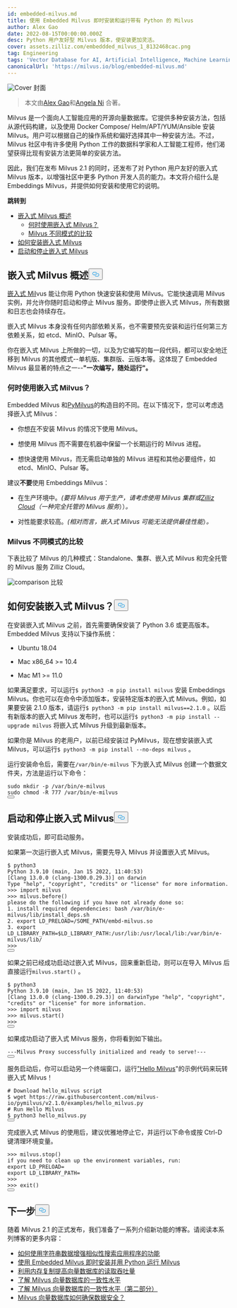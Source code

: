 ```yaml
---
id: embedded-milvus.md
title: 使用 Embedded Milvus 即时安装和运行带有 Python 的 Milvus
author: Alex Gao
date: 2022-08-15T00:00:00.000Z
desc: Python 用户友好型 Milvus 版本，使安装更加灵活。
cover: assets.zilliz.com/embeddded_milvus_1_8132468cac.png
tag: Engineering
tags: 'Vector Database for AI, Artificial Intelligence, Machine Learning'
canonicalUrl: 'https://milvus.io/blog/embedded-milvus.md'
---
```

<p>
  
   <span class="img-wrapper"> <img translate="no" src="https://assets.zilliz.com/embeddded_milvus_1_8132468cac.png" alt="Cover" class="doc-image" id="cover" />
   </span> <span class="img-wrapper"> <span>封面</span> </span></p>
<blockquote>
<p>本文由<a href="https://github.com/soothing-rain/">Alex Gao</a>和<a href="https://www.linkedin.com/in/yiyun-n-2aa713163/">Angela Ni</a> 合著。</p>
</blockquote>
<p>Milvus 是一个面向人工智能应用的开源向量数据库。它提供多种安装方法，包括从源代码构建，以及使用 Docker Compose/ Helm/APT/YUM/Ansible 安装 Milvus。用户可以根据自己的操作系统和偏好选择其中一种安装方法。不过，Milvus 社区中有许多使用 Python 工作的数据科学家和人工智能工程师，他们渴望获得比现有安装方法更简单的安装方法。</p>
<p>因此，我们在发布 Milvus 2.1 的同时，还发布了对 Python 用户友好的嵌入式 Milvus 版本，以增强社区中更多 Python 开发人员的能力。本文将介绍什么是 Embeddings Milvus，并提供如何安装和使用它的说明。</p>
<p><strong>跳转到</strong></p>
<ul>
<li><a href="#An-overview-of-embedded-Milvus">嵌入式 Milvus 概述</a><ul>
<li><a href="#When-to-use-embedded-Milvus">何时使用嵌入式 Milvus？</a></li>
<li><a href="#A-comparison-of-different-modes-of-Milvus">Milvus 不同模式的比较</a></li>
</ul></li>
<li><a href="#How-to-install-embedded-Milvus">如何安装嵌入式 Milvus</a></li>
<li><a href="#Start-and-stop-embedded-Milvus">启动和停止嵌入式 Milvus</a></li>
</ul>
<h2 id="An-overview-of-embedded-Milvus" class="common-anchor-header">嵌入式 Milvus 概述<button data-href="#An-overview-of-embedded-Milvus" class="anchor-icon" translate="no">
      <svg translate="no"
        aria-hidden="true"
        focusable="false"
        height="20"
        version="1.1"
        viewBox="0 0 16 16"
        width="16"
      >
        <path
          fill="#0092E4"
          fill-rule="evenodd"
          d="M4 9h1v1H4c-1.5 0-3-1.69-3-3.5S2.55 3 4 3h4c1.45 0 3 1.69 3 3.5 0 1.41-.91 2.72-2 3.25V8.59c.58-.45 1-1.27 1-2.09C10 5.22 8.98 4 8 4H4c-.98 0-2 1.22-2 2.5S3 9 4 9zm9-3h-1v1h1c1 0 2 1.22 2 2.5S13.98 12 13 12H9c-.98 0-2-1.22-2-2.5 0-.83.42-1.64 1-2.09V6.25c-1.09.53-2 1.84-2 3.25C6 11.31 7.55 13 9 13h4c1.45 0 3-1.69 3-3.5S14.5 6 13 6z"
        ></path>
      </svg>
    </button></h2><p><a href="https://github.com/milvus-io/embd-milvus">嵌入式 Mil</a>vus 能让你用 Python 快速安装和使用 Milvus。它能快速调用 Milvus 实例，并允许你随时启动和停止 Milvus 服务。即使停止嵌入式 Milvus，所有数据和日志也会持续存在。</p>
<p>嵌入式 Milvus 本身没有任何内部依赖关系，也不需要预先安装和运行任何第三方依赖关系，如 etcd、MinIO、Pulsar 等。</p>
<p>你在嵌入式 Milvus 上所做的一切，以及为它编写的每一段代码，都可以安全地迁移到 Milvus 的其他模式--单机版、集群版、云版本等。这体现了 Embedded Milvus 最显著的特点之一--<strong>"一次编写，随处运行"。</strong></p>
<h3 id="When-to-use-embedded-Milvus" class="common-anchor-header">何时使用嵌入式 Milvus？</h3><p>Embedded Milvus 和<a href="https://milvus.io/docs/v2.1.x/install-pymilvus.md">PyMilvus</a>的构造目的不同。在以下情况下，您可以考虑选择嵌入式 Milvus：</p>
<ul>
<li><p>你想<a href="https://milvus.io/docs/v2.1.x/install_standalone-docker.md">在</a>不安装 Milvus 的情况下使用 Milvus。</p></li>
<li><p>想使用 Milvus 而不需要在机器中保留一个长期运行的 Milvus 进程。</p></li>
<li><p>想快速使用 Milvus，而无需启动单独的 Milvus 进程和其他必要组件，如 etcd、MinIO、Pulsar 等。</p></li>
</ul>
<p>建议<strong>不要</strong>使用 Embeddings Milvus：</p>
<ul>
<li><p>在生产环境中。<em>(要将 Milvus 用于生产，请考虑使用 Milvus 集群或<a href="https://zilliz.com/cloud">Zilliz Cloud</a>（一种完全托管的 Milvus 服务</em>））<em>。</em></p></li>
<li><p>对性能要求较高。<em>(相对而言，嵌入式 Milvus 可能无法提供最佳性能</em>）<em>。</em></p></li>
</ul>
<h3 id="A-comparison-of-different-modes-of-Milvus" class="common-anchor-header">Milvus 不同模式的比较</h3><p>下表比较了 Milvus 的几种模式：Standalone、集群、嵌入式 Milvus 和完全托管的 Milvus 服务 Zilliz Cloud。</p>
<p>
  
   <span class="img-wrapper"> <img translate="no" src="https://assets.zilliz.com/comparison_ebcd7c5b07.jpeg" alt="comparison" class="doc-image" id="comparison" />
   </span> <span class="img-wrapper"> <span>比较</span> </span></p>
<h2 id="How-to-install-embedded-Milvus" class="common-anchor-header">如何安装嵌入式 Milvus？<button data-href="#How-to-install-embedded-Milvus" class="anchor-icon" translate="no">
      <svg translate="no"
        aria-hidden="true"
        focusable="false"
        height="20"
        version="1.1"
        viewBox="0 0 16 16"
        width="16"
      >
        <path
          fill="#0092E4"
          fill-rule="evenodd"
          d="M4 9h1v1H4c-1.5 0-3-1.69-3-3.5S2.55 3 4 3h4c1.45 0 3 1.69 3 3.5 0 1.41-.91 2.72-2 3.25V8.59c.58-.45 1-1.27 1-2.09C10 5.22 8.98 4 8 4H4c-.98 0-2 1.22-2 2.5S3 9 4 9zm9-3h-1v1h1c1 0 2 1.22 2 2.5S13.98 12 13 12H9c-.98 0-2-1.22-2-2.5 0-.83.42-1.64 1-2.09V6.25c-1.09.53-2 1.84-2 3.25C6 11.31 7.55 13 9 13h4c1.45 0 3-1.69 3-3.5S14.5 6 13 6z"
        ></path>
      </svg>
    </button></h2><p>在安装嵌入式 Milvus 之前，首先需要确保安装了 Python 3.6 或更高版本。Embedded Milvus 支持以下操作系统：</p>
<ul>
<li><p>Ubuntu 18.04</p></li>
<li><p>Mac x86_64 &gt;= 10.4</p></li>
<li><p>Mac M1 &gt;= 11.0</p></li>
</ul>
<p>如果满足要求，可以运行<code translate="no">$ python3 -m pip install milvus</code> 安装 Embeddings Milvus。你也可以在命令中添加版本，安装特定版本的嵌入式 Milvus。例如，如果要安装 2.1.0 版本，请运行<code translate="no">$ python3 -m pip install milvus==2.1.0</code> 。以后有新版本的嵌入式 Milvus 发布时，也可以运行<code translate="no">$ python3 -m pip install --upgrade milvus</code> 将嵌入式 Milvus 升级到最新版本。</p>
<p>如果你是 Milvus 的老用户，以前已经安装过 PyMilvus，现在想安装嵌入式 Milvus，可以运行<code translate="no">$ python3 -m pip install --no-deps milvus</code> 。</p>
<p>运行安装命令后，需要在<code translate="no">/var/bin/e-milvus</code> 下为嵌入式 Milvus 创建一个数据文件夹，方法是运行以下命令：</p>
<pre><code translate="no"><span class="hljs-built_in">sudo</span> <span class="hljs-built_in">mkdir</span> -p /var/bin/e-milvus
<span class="hljs-built_in">sudo</span> <span class="hljs-built_in">chmod</span> -R 777 /var/bin/e-milvus
<button class="copy-code-btn"></button></code></pre>
<h2 id="Start-and-stop-embedded-Milvus" class="common-anchor-header">启动和停止嵌入式 Milvus<button data-href="#Start-and-stop-embedded-Milvus" class="anchor-icon" translate="no">
      <svg translate="no"
        aria-hidden="true"
        focusable="false"
        height="20"
        version="1.1"
        viewBox="0 0 16 16"
        width="16"
      >
        <path
          fill="#0092E4"
          fill-rule="evenodd"
          d="M4 9h1v1H4c-1.5 0-3-1.69-3-3.5S2.55 3 4 3h4c1.45 0 3 1.69 3 3.5 0 1.41-.91 2.72-2 3.25V8.59c.58-.45 1-1.27 1-2.09C10 5.22 8.98 4 8 4H4c-.98 0-2 1.22-2 2.5S3 9 4 9zm9-3h-1v1h1c1 0 2 1.22 2 2.5S13.98 12 13 12H9c-.98 0-2-1.22-2-2.5 0-.83.42-1.64 1-2.09V6.25c-1.09.53-2 1.84-2 3.25C6 11.31 7.55 13 9 13h4c1.45 0 3-1.69 3-3.5S14.5 6 13 6z"
        ></path>
      </svg>
    </button></h2><p>安装成功后，即可启动服务。</p>
<p>如果第一次运行嵌入式 Milvus，需要先导入 Milvus 并设置嵌入式 Milvus。</p>
<pre><code translate="no">$ python3
Python 3.9.10 (main, Jan 15 2022, 11:40:53)
[Clang 13.0.0 (clang-1300.0.29.3)] on darwin
Type <span class="hljs-string">&quot;help&quot;</span>, <span class="hljs-string">&quot;copyright&quot;</span>, <span class="hljs-string">&quot;credits&quot;</span> or <span class="hljs-string">&quot;license&quot;</span> <span class="hljs-keyword">for</span> more information.
&gt;&gt;&gt; import milvus
&gt;&gt;&gt; milvus.before()
please <span class="hljs-keyword">do</span> the following <span class="hljs-keyword">if</span> you have not already <span class="hljs-keyword">done</span> so:
1. install required dependencies: bash /var/bin/e-milvus/lib/install_deps.sh
2. <span class="hljs-built_in">export</span> LD_PRELOAD=/SOME_PATH/embd-milvus.so
3. <span class="hljs-built_in">export</span> LD_LIBRARY_PATH=<span class="hljs-variable">$LD_LIBRARY_PATH</span>:/usr/lib:/usr/local/lib:/var/bin/e-milvus/lib/
&gt;&gt;&gt;
<button class="copy-code-btn"></button></code></pre>
<p>如果之前已经成功启动过嵌入式 Milvus，回来重新启动，则可以在导入 Milvus 后直接运行<code translate="no">milvus.start()</code> 。</p>
<pre><code translate="no">$ python3
Python <span class="hljs-number">3.9</span><span class="hljs-number">.10</span> (main, Jan <span class="hljs-number">15</span> <span class="hljs-number">2022</span>, <span class="hljs-number">11</span>:<span class="hljs-number">40</span>:<span class="hljs-number">53</span>)
[Clang <span class="hljs-number">13.0</span><span class="hljs-number">.0</span> (clang-<span class="hljs-number">1300.0</span><span class="hljs-number">.29</span><span class="hljs-number">.3</span>)] on darwinType <span class="hljs-string">&quot;help&quot;</span>, <span class="hljs-string">&quot;copyright&quot;</span>, <span class="hljs-string">&quot;credits&quot;</span> <span class="hljs-keyword">or</span> <span class="hljs-string">&quot;license&quot;</span> <span class="hljs-keyword">for</span> more information.
<span class="hljs-meta">&gt;&gt;&gt; </span><span class="hljs-keyword">import</span> milvus
<span class="hljs-meta">&gt;&gt;&gt; </span>milvus.start()
&gt;&gt;&gt;
<button class="copy-code-btn"></button></code></pre>
<p>如果成功启动了嵌入式 Milvus 服务，你将看到如下输出。</p>
<pre><code translate="no">---<span class="hljs-title class_">Milvus</span> <span class="hljs-title class_">Proxy</span> successfully initialized and ready to serve!---
<button class="copy-code-btn"></button></code></pre>
<p>服务启动后，你可以启动另一个终端窗口，运行<a href="https://github.com/milvus-io/embd-milvus/blob/main/milvus/examples/hello_milvus.py">&quot;Hello Milvus</a>&quot;的示例代码来玩转嵌入式 Milvus！</p>
<pre><code translate="no"><span class="hljs-comment"># Download hello_milvus script</span>
$ wget https://raw.githubusercontent.com/milvus-io/pymilvus/v2.1.0/examples/hello_milvus.py
<span class="hljs-comment"># Run Hello Milvus </span>
$ python3 hello_milvus.py
<button class="copy-code-btn"></button></code></pre>
<p>完成嵌入式 Milvus 的使用后，建议优雅地停止它，并运行以下命令或按 Ctrl-D 键清理环境变量。</p>
<pre><code translate="no">&gt;&gt;&gt; milvus.stop()
<span class="hljs-keyword">if</span> you need to clean up the environment variables, run:
<span class="hljs-built_in">export</span> LD_PRELOAD=
<span class="hljs-built_in">export</span> LD_LIBRARY_PATH=
&gt;&gt;&gt;
&gt;&gt;&gt; <span class="hljs-built_in">exit</span>()
<button class="copy-code-btn"></button></code></pre>
<h2 id="Whats-next" class="common-anchor-header">下一步<button data-href="#Whats-next" class="anchor-icon" translate="no">
      <svg translate="no"
        aria-hidden="true"
        focusable="false"
        height="20"
        version="1.1"
        viewBox="0 0 16 16"
        width="16"
      >
        <path
          fill="#0092E4"
          fill-rule="evenodd"
          d="M4 9h1v1H4c-1.5 0-3-1.69-3-3.5S2.55 3 4 3h4c1.45 0 3 1.69 3 3.5 0 1.41-.91 2.72-2 3.25V8.59c.58-.45 1-1.27 1-2.09C10 5.22 8.98 4 8 4H4c-.98 0-2 1.22-2 2.5S3 9 4 9zm9-3h-1v1h1c1 0 2 1.22 2 2.5S13.98 12 13 12H9c-.98 0-2-1.22-2-2.5 0-.83.42-1.64 1-2.09V6.25c-1.09.53-2 1.84-2 3.25C6 11.31 7.55 13 9 13h4c1.45 0 3-1.69 3-3.5S14.5 6 13 6z"
        ></path>
      </svg>
    </button></h2><p>随着 Milvus 2.1 的正式发布，我们准备了一系列介绍新功能的博客。请阅读本系列博客的更多内容：</p>
<ul>
<li><a href="https://milvus.io/blog/2022-08-08-How-to-use-string-data-to-empower-your-similarity-search-applications.md">如何使用字符串数据增强相似性搜索应用程序的功能</a></li>
<li><a href="https://milvus.io/blog/embedded-milvus.md">使用 Embedded Milvus 即时安装并用 Python 运行 Milvus</a></li>
<li><a href="https://milvus.io/blog/in-memory-replicas.md">利用内存复制提高向量数据库的读取吞吐量</a></li>
<li><a href="https://milvus.io/blog/understanding-consistency-levels-in-the-milvus-vector-database.md">了解 Milvus 向量数据库的一致性水平</a></li>
<li><a href="https://milvus.io/blog/understanding-consistency-levels-in-the-milvus-vector-database-2.md">了解 Milvus 向量数据库的一致性水平（第二部分）</a></li>
<li><a href="https://milvus.io/blog/data-security.md">Milvus 向量数据库如何确保数据安全？</a></li>
</ul>
